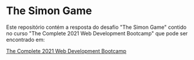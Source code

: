 # The Simon Game

Este repositório contém a resposta do desafio "The Simon Game" contido no curso "The Complete 2021 Web Development Bootcamp" que pode ser encontrado em:

[The Complete 2021 Web Development Bootcamp](https://www.udemy.com/course/the-complete-web-development-bootcamp/)
